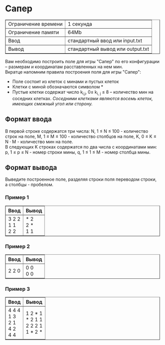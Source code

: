 <h1 class="title">Сапер</h1>

<table class="test-description" border="1" style="border-collapse:collapse;" cellpadding="5">
	<tbody>
		<tr>
			<td>Ограничение времени</td>
			<td>1 секунда</td>
		<tr>
			<td>Ограничение памяти</td>
            <td>64Mb</td>
		</tr>
		<tr>
			<td>Ввод</td>
            <td>стандартный ввод или input.txt</td>
		</tr>
		<tr>
			<td>Вывод</td>
            <td>стандартный вывод или output.txt</td>
		</tr>
	</tbody>
</table>
<p>Вам необходимо построить поле для игры "Сапер" по его конфигурации – размерам и координатам расставленных на нем мин.
<br>Вкратце напомним правила построения поля для игры "Сапер":</p>
<ul>
 <li>Поле состоит из клеток с минами и пустых клеток</li>
 <li>Клетки с миной обозначаются символом *</li>
 <li>Пустые клетки содержат число k<sub>i,j</sub>, 0≤ k<sub>i, j</sub> ≤ 8 – количество мин на соседних клетках. <i>Соседними клетками являются восемь клеток, имеющих смежный угол или сторону.</i></li>
</ul>

<h2>Формат ввода</h2>
<p>В первой строке содержатся три числа: N, 1 ≤ N ≤ 100 - количество строк на поле, M, 1 ≤ M ≤ 100 - количество столбцов на поле, K, 0 ≤ K ≤ N ⋅ M - количество мин на поле.
<br>В следующих K строках содержатся по два числа с координатами мин: p, 1 ≤ p ≤ N - номер строки мины, q, 1 ≤ 1 ≤ M - номер столбца мины.</p>

<h2>Формат вывода</h2>
<p>Выведите построенное поле, разделяя строки поля переводом строки, а столбцы - пробелом.</p>

<h3>Пример 1</h3>
<table class="in-out" border="1" style="border-collapse:collapse;" cellpadding="5">
      <thead>
         <tr>
            <th>Ввод</th>
            <th>Вывод</th>
         </tr>
      </thead>
	<tbody>
		<tr>
			<td>3 2 2
                <br>1 1
                <br>2 2</td>
			<td>* 2
                <br>2 *
                <br>1 1</td>
		</tr>
	</tbody>
</table>
<h3>Пример 2</h3>
<table class="in-out" border="1" style="border-collapse:collapse;" cellpadding="5">
      <thead>
         <tr>
            <th>Ввод</th>
            <th>Вывод</th>
         </tr>
      </thead>
	<tbody>
		<tr>
			<td>2 2 0</td>
			<td>0 0
                <br>0 0</td>
		</tr>
	</tbody>
</table>
<h3>Пример 3</h3>
<table class="in-out" border="1" style="border-collapse:collapse;" cellpadding="5">
      <thead>
         <tr>
            <th>Ввод</th>
            <th>Вывод</th>
         </tr>
      </thead>
	<tbody>
		<tr>
			<td>4 4 4
                <br>1 3
                <br>2 1
                <br>4 2
                <br>4 4</td>
			<td>1 2 * 1 
                <br>* 2 1 1 
                <br>2 2 2 1 
                <br>1 * 2 * </td>
		</tr>
	</tbody>
</table>